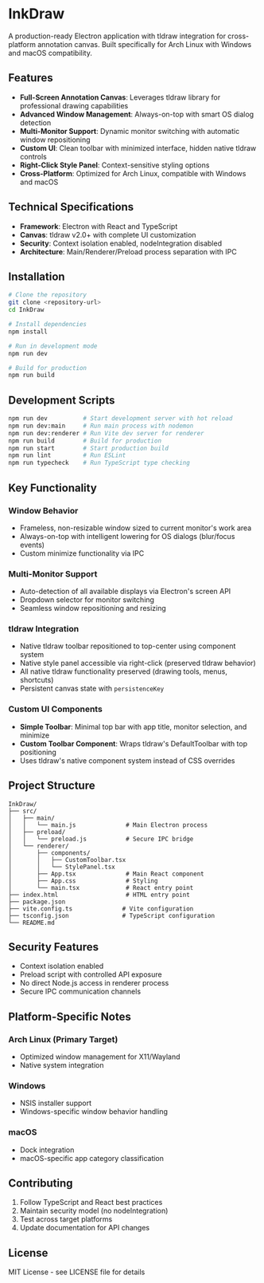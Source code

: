 # InkDraw

A production-ready Electron application with tldraw integration for cross-platform annotation canvas. Built specifically for Arch Linux with Windows and macOS compatibility.

## Features

- **Full-Screen Annotation Canvas**: Leverages tldraw library for professional drawing capabilities
- **Advanced Window Management**: Always-on-top with smart OS dialog detection
- **Multi-Monitor Support**: Dynamic monitor switching with automatic window repositioning  
- **Custom UI**: Clean toolbar with minimized interface, hidden native tldraw controls
- **Right-Click Style Panel**: Context-sensitive styling options
- **Cross-Platform**: Optimized for Arch Linux, compatible with Windows and macOS

## Technical Specifications

- **Framework**: Electron with React and TypeScript
- **Canvas**: tldraw v2.0+ with complete UI customization
- **Security**: Context isolation enabled, nodeIntegration disabled
- **Architecture**: Main/Renderer/Preload process separation with IPC

## Installation

```bash
# Clone the repository
git clone <repository-url>
cd InkDraw

# Install dependencies
npm install

# Run in development mode
npm run dev

# Build for production
npm run build
```

## Development Scripts

```bash
npm run dev          # Start development server with hot reload
npm run dev:main     # Run main process with nodemon
npm run dev:renderer # Run Vite dev server for renderer
npm run build        # Build for production
npm run start        # Start production build
npm run lint         # Run ESLint
npm run typecheck    # Run TypeScript type checking
```

## Key Functionality

### Window Behavior
- Frameless, non-resizable window sized to current monitor's work area
- Always-on-top with intelligent lowering for OS dialogs (blur/focus events)
- Custom minimize functionality via IPC

### Multi-Monitor Support  
- Auto-detection of all available displays via Electron's screen API
- Dropdown selector for monitor switching
- Seamless window repositioning and resizing

### tldraw Integration
- Native tldraw toolbar repositioned to top-center using component system
- Native style panel accessible via right-click (preserved tldraw behavior)
- All native tldraw functionality preserved (drawing tools, menus, shortcuts)
- Persistent canvas state with `persistenceKey`

### Custom UI Components
- **Simple Toolbar**: Minimal top bar with app title, monitor selection, and minimize
- **Custom Toolbar Component**: Wraps tldraw's DefaultToolbar with top positioning
- Uses tldraw's native component system instead of CSS overrides

## Project Structure

```
InkDraw/
├── src/
│   ├── main/
│   │   └── main.js              # Main Electron process
│   ├── preload/
│   │   └── preload.js           # Secure IPC bridge
│   └── renderer/
│       ├── components/
│       │   ├── CustomToolbar.tsx
│       │   └── StylePanel.tsx
│       ├── App.tsx              # Main React component
│       ├── App.css              # Styling
│       └── main.tsx             # React entry point
├── index.html                   # HTML entry point
├── package.json
├── vite.config.ts              # Vite configuration
├── tsconfig.json               # TypeScript configuration
└── README.md
```

## Security Features

- Context isolation enabled
- Preload script with controlled API exposure
- No direct Node.js access in renderer process
- Secure IPC communication channels

## Platform-Specific Notes

### Arch Linux (Primary Target)
- Optimized window management for X11/Wayland
- Native system integration

### Windows
- NSIS installer support
- Windows-specific window behavior handling

### macOS  
- Dock integration
- macOS-specific app category classification

## Contributing

1. Follow TypeScript and React best practices
2. Maintain security model (no nodeIntegration)
3. Test across target platforms
4. Update documentation for API changes

## License

MIT License - see LICENSE file for details